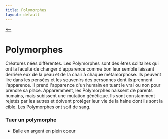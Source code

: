 ```yaml
---
title: Polymorphes
layout: default
---
```


[ <-- ](bestiaire.md)

# Polymorphes 

Créatures nées différentes. Les Polymorphes sont des êtres solitaires qui ont la faculté de changer d'apparence comme bon leur semble laissant derrière eux de la peau et de la chair à chaque métamorphose. Ils peuvent lire dans les pensées et les souvenirs des personnes dont ils prennent l'apparence. Il prend l'apparence d'un humain en tuant le vrai ou non pour prendre sa place. Apparemment, les Polymorphes naissent de parents humains, mais subissent une mutation génétique. Ils sont constamment rejetés par les autres et doivent protéger leur vie  de la haine dont ils sont la cible. Les Polymorphes ont soif de sang.

### Tuer un polymorphe

- Balle en argent en plein coeur

  

  

